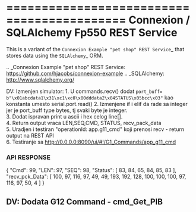 ===========================================
Connexion / SQLAlchemy Fp550 REST Service
===========================================

This is a variant of the `Connexion Example "pet shop" REST Service`_ that stores data using the `SQLAlchemy`_ ORM.

.. _Connexion Example "pet shop" REST Service: https://github.com/hjacobs/connexion-example
.. _SQLAlchemy: http://www.sqlalchemy.org/

DV: Izmenjen simulator:
    1. U commands.recv() dodat
     `port_buff= b"\x01abcdata1\x31\xc1\xc0\x80dddata2\x04STATUS\x05bcc\x03"`
     kao konstanta umesto serial.port.read()
    2. Izmenjene if i elif da rade sa integer jer je port_buff type bytes, tj svaki byte je integer.  
    3. Dodat ispravan print u ascii i hex celog line[].  
    4. Return output vraca LEN,SEQ,CMD, STATUS, recv_pack_data   
    5. Uradjen i testiran "operationId: app.g11_cmd" koji prenosi recv - return output na REST API  
    6. Testiranje sa http://0.0.0.0:8090/ui/#!/G1_Commands/app_g11_cmd  
 ### API RESPONSE
 {
  "Cmd": 99,
  "LEN": 97,
  "SEQ": 98,
  "Status": [    83,   84,    65,    84,    85,    83  ],
  "recv_pck_Data": [    100,    97,    116,    97,    49,    49,    193,    192,    128,    100,    100,    100,
    97,
    116,
    97,
    50,
    4  ]
}
## DV: Dodata G12 Command - cmd_Get_PIB

